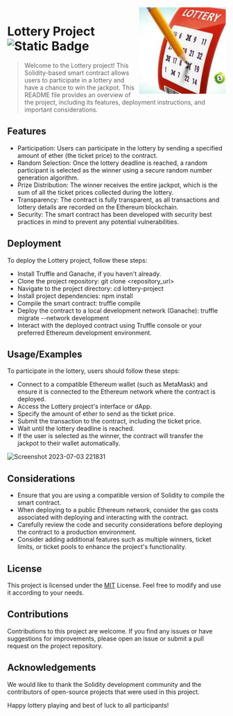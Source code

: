 <img src="Lottery.png" align="right" width="200px" height="200px"/>

# Lottery Project  &nbsp; ![Static Badge](https://img.shields.io/badge/Lottery--%23F8C517)

> Welcome to the Lottery project! 
This Solidity-based smart contract allows users to participate in a lottery and have a chance to win the jackpot. This README file provides an overview of the project, including its features, deployment instructions, and important considerations.


## Features

- Participation: Users can participate in the lottery by sending a specified amount of ether (the ticket price) to the contract.
- Random Selection: Once the lottery deadline is reached, a random participant is selected as the winner using a secure random number generation algorithm.
- Prize Distribution: The winner receives the entire jackpot, which is the sum of all the ticket prices collected during the lottery.
- Transparency: The contract is fully transparent, as all transactions and lottery details are recorded on the Ethereum blockchain.
- Security: The smart contract has been developed with security best practices in mind to prevent any potential vulnerabilities.


## Deployment

To deploy the Lottery project, follow these steps:
- Install Truffle and Ganache, if you haven't already.
- Clone the project repository:  git clone <repository_url> 
- Navigate to the project directory: cd lottery-project
- Install project dependencies: npm install
- Compile the smart contract: truffle compile
- Deploy the contract to a local development network (Ganache): truffle migrate --network development
- Interact with the deployed contract using Truffle console or your preferred Ethereum development environment.


## Usage/Examples

To participate in the lottery, users should follow these steps:
- Connect to a compatible Ethereum wallet (such as MetaMask) and ensure it is connected to the Ethereum network where the contract is deployed.
- Access the Lottery project's interface or dApp.
- Specify the amount of ether to send as the ticket price.
- Submit the transaction to the contract, including the ticket price.
- Wait until the lottery deadline is reached.
- If the user is selected as the winner, the contract will transfer the jackpot to their wallet automatically.
  
![Screenshot 2023-07-03 221831](https://github.com/Sachin001s/LOTTERY/assets/128379424/77dd0765-fd84-46e1-b1b6-6d7759e1af6c)

## Considerations

- Ensure that you are using a compatible version of Solidity to compile the smart contract.
- When deploying to a public Ethereum network, consider the gas costs associated with deploying and interacting with the contract.
- Carefully review the code and security considerations before deploying the contract to a production environment.
- Consider adding additional features such as multiple winners, ticket limits, or ticket pools to enhance the project's functionality.
## License

This project is licensed under the [MIT](https://choosealicense.com/licenses/mit/) License. Feel free to modify and use it according to your needs.


## Contributions

Contributions to this project are welcome. If you find any issues or have suggestions for improvements, please open an issue or submit a pull request on the project repository.
## Acknowledgements

We would like to thank the Solidity development community and the contributors of open-source projects that were used in this project.

Happy lottery playing and best of luck to all participants!
